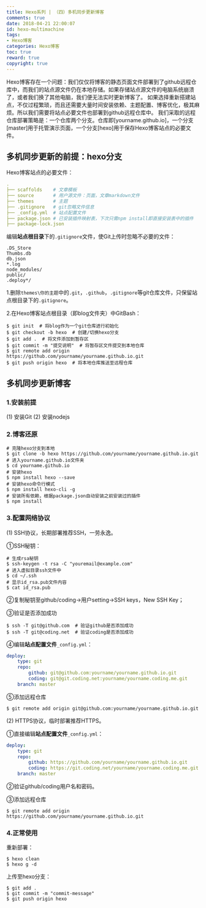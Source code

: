 ```yaml
---
title: Hexo系列 | （四）多机同步更新博客
comments: true
date: 2018-04-21 22:00:07
id: hexo-multimachine
tags:
- Hexo博客
categories: Hexo博客
toc: true
reward: true
copyright: true
---
```


<!--# Hexo系列 | （四）多机同步更新博客-->

Hexo博客存在一个问题：我们仅仅将博客的静态页面文件部署到了github远程仓库中，而我们的站点源文件仍在本地存储。如果存储站点源文件的电脑系统崩溃了，或者我们换了其他电脑，我们便无法实时更新博客了。
如果选择重新搭建站点，不仅过程繁琐，而且还需要大量时间安装依赖、主题配置、博客优化，极其麻烦。所以我们需要将站点必要文件也部署到github远程仓库中。
我们采取的远程仓库部署策略是：一个仓库两个分支。仓库即[yourname.github.io]，一个分支[master]用于托管演示页面，一个分支[hexo]用于保存Hexo博客站点的必要文件。

<!-- more -->

## 多机同步更新的前提：hexo分支

Hexo博客站点的必要文件：

```yaml
.
├── scaffolds    # 文章模板
├── source       # 用户源文件：页面，文章markdown文件
├── themes       # 主题
├── .gitignore   # git忽略文件信息
├── _config.yml  # 站点配置文件
├── package.json # 已安装插件映射表，下次只需npm install即直接安装表中的插件
├── package-lock.json
```

编辑**站点根目录**下的`.gitignore`文件，使Git上传时忽略不必要的文件：

```
.DS_Store
Thumbs.db
db.json
*.log
node_modules/
public/
.deploy*/
```

1.删除`themes\你的主题`中的`.git`，`.github`，`.gitignore`等git仓库文件，只保留站点根目录下的`.gitignore`。

2.在Hexo博客站点根目录（即blog文件夹）中GitBash：

```shell
$ git init  # 将blog作为一个git仓库进行初始化
$ git checkout -b hexo  # 创建/切换hexo分支
$ git add .  # 将文件添加到暂存区
$ git commit -m "提交说明"  # 将暂存区文件提交到本地仓库
$ git remote add origin https://github.com/yourname/yourname.github.io.git
$ git push origin hexo  # 将本地仓库推送至远程仓库
```

## 多机同步更新博客

### 1.安装前提

(1) 安装Git
(2) 安装nodejs

### 2.博客还原

```shell
# 克隆hexo分支到本地
$ git clone -b hexo https://github.com/yourname/yourname.github.io.git
# 进入yourname.github.io文件夹
$ cd yourname.github.io
# 安装hexo
$ npm install hexo --save
# 安装hexo命令行模式
$ npm install hexo-cli -g
# 安装所有依赖，根据package.json自动安装之前安装过的插件
$ npm install
```

### 3.配置网络协议

(1) SSH协议，长期部署推荐SSH，一劳永逸。

①SSH秘钥：

```shell
# 生成rsa秘钥
$ ssh-keygen -t rsa -C "youremail@example.com"
# 进入虚拟目录ssh文件中
$ cd ~/.ssh
# 显示id_rsa.pub文件内容
$ cat id_rsa.pub
```

②复制秘钥至github/coding->用户setting->SSH keys，New SSH Key；

③验证是否添加成功

```shell
$ ssh -T git@github.com  # 验证github是否添加成功
$ ssh -T git@coding.net  # 验证coding是否添加成功
```

④编辑**站点配置文件**`_config.yml`：

```yaml
deploy:
	type: git
	repo: 
		github: git@github.com:yourname/yourname.github.io.git 
		coding: git@git.coding.net:yourname/yourname.coding.me.git 
	branch: master
```

⑤添加远程仓库

```shell
$ git remote add origin git@github.com:yourname/yourname.github.io.git
```

(2) HTTPS协议，临时部署推荐HTTPS。

①直接编辑**站点配置文件**`_config.yml`：

```yaml
deploy:
	type: git
	repo: 
		github: https://github.com/yourname/yourname.github.io.git
    	coding: https://git.coding.net/yourname/yourname.coding.me.git
	branch: master
```

②验证github/coding用户名和密码。

③添加远程仓库

```shell
$ git remote add origin https://github.com/yourname/yourname.github.io.git
```

### 4.正常使用

重新部署：

```shell
$ hexo clean
$ hexo g -d
```

上传至hexo分支：

```shell
$ git add .
$ git commit -m "commit-message"
$ git push origin hexo
```